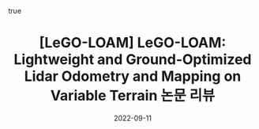 ---
layout: post
title: "[LeGO-LOAM] LeGO-LOAM: Lightweight and Ground-Optimized Lidar Odometry and Mapping on Variable Terrain 논문 리뷰"
date: 2022-09-11
last_modified_at: 2022-09-11
categories: [SLAM]
tags: [lego-loam, lidar, odometry, mapping, ground, segmentation, Levenberg, Marquardt, LM, edge, planar]
math: true
published: false
---